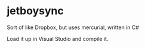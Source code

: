 # jetboysync
Sort of like Dropbox, but uses mercurial, written in C#

Load it up in Visual Studio and compile it.
